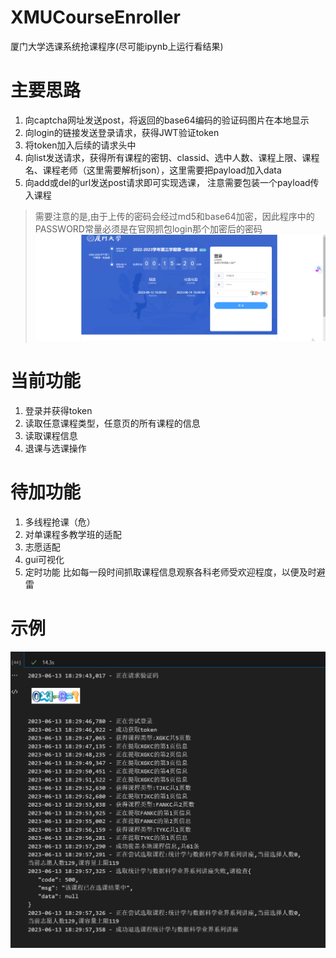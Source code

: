 # XMUCourseEnroller
厦门大学选课系统抢课程序(尽可能ipynb上运行看结果)
# 主要思路
1. 向captcha网址发送post，将返回的base64编码的验证码图片在本地显示
2. 向login的链接发送登录请求，获得JWT验证token
3. 将token加入后续的请求头中
4. 向list发送请求，获得所有课程的密钥、classid、选中人数、课程上限、课程名、课程老师（这里需要解析json），这里需要把payload加入data
5. 向add或del的url发送post请求即可实现选课， 注意需要包装一个payload传入课程
   
> 需要注意的是,由于上传的密码会经过md5和base64加密，因此程序中的PASSWORD常量必须是在官网抓包login那个加密后的密码
![password](images/password.gif)

# 当前功能
1. 登录并获得token
2. 读取任意课程类型，任意页的所有课程的信息
3. 读取课程信息
4. 退课与选课操作

# 待加功能
1. 多线程抢课（危）
2. 对单课程多教学班的适配
3. 志愿适配
4. gui可视化
5. 定时功能 比如每一段时间抓取课程信息观察各科老师受欢迎程度，以便及时避雷

# 示例
![example](images/result.png)
